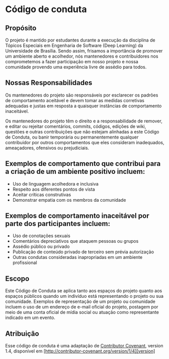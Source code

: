 # Código de conduta

## Propósito

O projeto é mantido por estudantes durante a execução da disciplina
de Tópicos Especiais em Engenharia de Software (Deep Learning)
da Universidade de Brasília.
Sendo assim, frisamos a importância de promover um ambiente aberto e acolhedor,
nós mantenedores e contribuidores nos comprometemos a fazer participação em nosso
projeto e nossa comunidade provendo uma experiência livre de assédio para todos.

## Nossas Responsabilidades

Os mantenedores do projeto são responsáveis por esclarecer os padrões de comportamento 
aceitável e devem tomar as medidas corretivas adequadas e justas em resposta a quaisquer 
instâncias de comportamento inaceitável.

Os mantenedores do projeto têm o direito e a responsabilidade de remover, e
editar ou rejeitar comentários, commits, códigos, edições de wiki, 
questões e outras contribuições que não estejam alinhadas a este Código de Conduta, 
ou banir temporária ou permanentemente qualquer contribuidor por outros comportamentos 
que eles consideram inadequados, ameaçadores, ofensivos ou prejudiciais.

## Exemplos de comportamento que contribui para a criação de um ambiente positivo incluem:

* Uso de linguagem acolhedora e inclusiva
* Respeito aos diferentes pontos de vista
* Aceitar críticas construtivas
* Demonstrar empatia com os membros da comunidade

## Exemplos de comportamento inaceitável por parte dos participantes incluem:

* Uso de conotações sexuais
* Comentários depreciativos que ataquem pessoas ou grupos
* Assédio público ou privado
* Publicação de conteúdo privado de terceiro sem prévia autorização
* Outras condutas consideradas inapropriadas em um ambiente profissional

## Escopo

Este Código de Conduta se aplica tanto aos espaços do projeto quanto aos espaços públicos
quando um indivíduo está representando o projeto ou sua comunidade. 
Exemplos de representação de um projeto ou comunidade incluem o uso de um endereço de e-mail
oficial do projeto, postagem por meio de uma conta oficial de mídia social ou atuação como 
representante indicado em um evento.

## Atribuição

Esse código de conduta é uma adaptação de [Contributor Covenant][homepage], version 1.4,
disponível em [http://contributor-covenant.org/version/1/4][version]

[homepage]: http://contributor-covenant.org
[version]: http://contributor-covenant.org/version/1/4/
